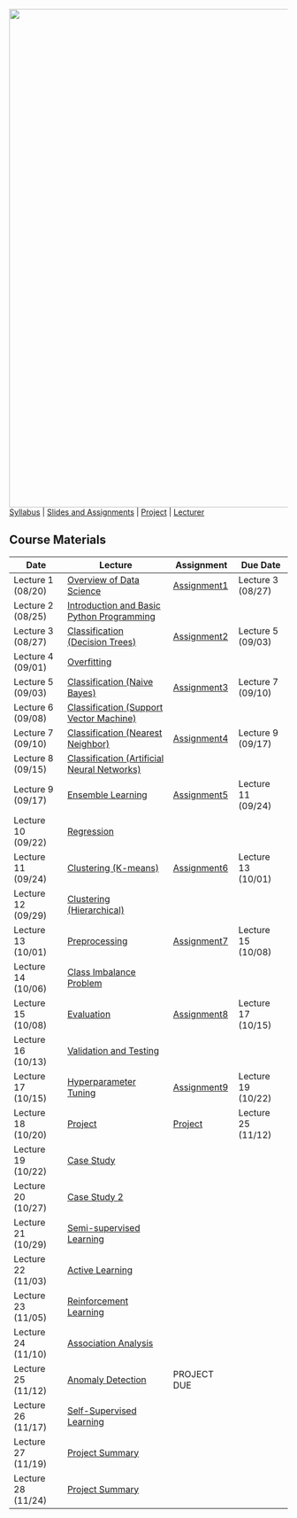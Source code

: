 [<img width=900 src="https://github.com/hil-se/fds/blob/master/img/title.png?raw=yes">](https://github.com/hil-se/fds/blob/master/README.md)   
[Syllabus](https://github.com/hil-se/fds/blob/master/README.md) |
[Slides and Assignments](https://github.com/hil-se/fds/blob/master/assignments/README.md) |
[Project](https://github.com/hil-se/fds/blob/master/assignments/project.md) |
[Lecturer](http://azhe825.github.io) 

## Course Materials
| Date | Lecture | Assignment | Due Date | 
|------|-------|------------|----------|
| Lecture 1 (08/20)| [Overview of Data Science](https://docs.google.com/presentation/d/1dkV6Nx_eauFLGNPBSfvwOaBU0WxMTZzw81h6ewsMf1Q/edit?usp=sharing)     | [Assignment1](https://github.com/hil-se/fds/blob/master/assignments/assignment1.md)  | Lecture 3 (08/27)        |
| Lecture 2 (08/25) | [Introduction and Basic Python Programming](https://docs.google.com/presentation/d/1IoGxJoTB2FYw7lZ7lOWfKTaWtESohBVLl9TIN62ID-c/edit?usp=sharing)     |           |         |
| Lecture 3 (08/27) | [Classification (Decision Trees)](https://docs.google.com/presentation/d/1tqX2AAjtGqiiYTfdt2Hs3csGTWI4QzNJA9gHA_IMnss/edit?usp=sharing)     | [Assignment2](https://github.com/hil-se/fds/blob/master/assignments/assignment2.md)  | Lecture 5 (09/03)        |
| Lecture 4 (09/01) |   [Overfitting](https://docs.google.com/presentation/d/1LlKRsMDKiuDeQ1y4eomKYO4RM00JYnrtrkj3K859Gm8/edit?usp=sharing)   |           |         |
| Lecture 5 (09/03)|   [Classification (Naive Bayes)](https://docs.google.com/presentation/d/12mEZedntHahTNc5bWPuhg2B9JpAqhSFogqT8lJZVRL4/edit?usp=sharing)   | [Assignment3](https://github.com/hil-se/fds/blob/master/assignments/assignment3.md) |   Lecture 7 (09/10)  |
| Lecture 6 (09/08)|   [Classification (Support Vector Machine)](https://docs.google.com/presentation/d/1_TGL4VJq-3_mUbSswIiVMB_xycwx70qr8COl99OoUHY/edit?usp=sharing)  |           |         |
| Lecture 7 (09/10)|   [Classification (Nearest Neighbor)](https://docs.google.com/presentation/d/1n4NersfY_W2gyxXrpWrfnBAMlTziVxdnGMmvnriBoic/edit?usp=sharing)   | [Assignment4](https://github.com/hil-se/fds/blob/master/assignments/assignment4.md) |   Lecture 9 (09/17)    |
| Lecture 8 (09/15)|   [Classification (Artificial Neural Networks)](https://docs.google.com/presentation/d/1fTjhSUPnSUAyfvpQe7WxuFc8lRIo-sqsTRrVaF34lJ8/edit?usp=sharing)  |           |         |
| Lecture 9 (09/17)| [Ensemble Learning](https://docs.google.com/presentation/d/1ytwEibcPHl8rq9M2XaXKDF0bCZhXKK0Xo8fp0RIxRNY/edit?usp=sharing)     | [Assignment5](https://github.com/hil-se/fds/blob/master/assignments/assignment5.md) |   Lecture 11 (09/24)  |
| Lecture 10 (09/22)| [Regression](https://docs.google.com/presentation/d/1PQrvUvrVwzV6Xl3qhh9WVuntjPReMHKBXVq52jTqzw4/edit?usp=sharing)     |     |            |          |
| Lecture 11 (09/24)| [Clustering (K-means)](https://docs.google.com/presentation/d/1-cKLbo7SIkRSLpyLyrxZFoR6cyGd-N-zcmvw6hsd3rk/edit?usp=sharing)    |   [Assignment6](https://github.com/hil-se/fds/blob/master/assignments/assignment6.md)         |     Lecture 13 (10/01)      |
| Lecture 12 (09/29)| [Clustering (Hierarchical)](https://docs.google.com/presentation/d/1kIEm8fWmXQB9g7Oz33STLLPTjolzGVMwMkr_hpnCRQw/edit?usp=sharing)    |    |           |         |
| Lecture 13 (10/01)| [Preprocessing](https://docs.google.com/presentation/d/1bVw88nbGA6nZzod_CWEBkZi2aT8esFa92jM0Y8A2hxY/edit?usp=sharing)     | [Assignment7](https://github.com/hil-se/fds/blob/master/assignments/assignment7.md)  | Lecture 15 (10/08)       |
| Lecture 14 (10/06)| [Class Imbalance Problem](https://docs.google.com/presentation/d/10OEr0SODbjYyuaDxxQ6IiVzOVKB1-R3keInR2hEPG8w/edit?usp=sharing)    |           |         |
| Lecture 15 (10/08)| [Evaluation](https://docs.google.com/presentation/d/1HXhH57lF3MtknPvYk6B5aKOlDvXRO8rITz31XzOqZxc/edit?usp=sharing)   | [Assignment8](https://github.com/hil-se/fds/blob/master/assignments/assignment8.md)  | Lecture 17 (10/15)       |
| Lecture 16 (10/13)| [Validation and Testing](https://docs.google.com/presentation/d/1sC9Q0Y_-gzYzRv2EdGlOA_GzHawGj5mh_iu0659tAuY/edit?usp=sharing)    |           |         |
| Lecture 17 (10/15)| [Hyperparameter Tuning](https://docs.google.com/presentation/d/1MrM7T3j9e9yJeNgxivN8FdF5OI_K5wTa6pjUCAvrRMc/edit?usp=sharing)     |  [Assignment9](https://github.com/hil-se/fds/blob/master/assignments/assignment9.md)  |    Lecture 19 (10/22)   |
| Lecture 18 (10/20)| [Project](https://docs.google.com/presentation/d/1HOiELZcKAbKBw1E3gnf8jqeC46pOugMqMHuE5reB4Zo/edit?usp=sharing)     |[Project](https://github.com/hil-se/fds/blob/master/assignments/project.md) | Lecture 25 (11/12)  |
| Lecture 19 (10/22)| [Case Study](https://docs.google.com/presentation/d/1i2tgyNLhGaMxGoQ9oJ7PYdibeHDkPzStSOb_aQPdTz0/edit?usp=sharing)      | | |
| Lecture 20 (10/27)| [Case Study 2](https://docs.google.com/presentation/d/1aKbihf6rnM1n_2GHCCfikLO_wo0TXl2pIlgTKSy2yfc/edit?usp=sharing)   |           |         |
| Lecture 21 (10/29)| [Semi-supervised Learning](https://docs.google.com/presentation/d/1pDn75CECjr57hDJdExJBKMMl6r-3SV6XPSPBXy0p53A/edit?usp=sharing)     |  |   |
| Lecture 22 (11/03)| [Active Learning](https://docs.google.com/presentation/d/1sPEx6rOqpWE2Dz4Yx63HmaztX5bMRoux_vTtZfX0bgA/edit?usp=sharing)    |   |         |
| Lecture 23 (11/05)| [Reinforcement Learning](https://docs.google.com/presentation/d/1fpMeYWpMBoYeVyqnoe4D0FmHI63BgwzubAckwoQJ1MM/edit?usp=sharing)     |  | |
| Lecture 24 (11/10)| [Association Analysis](https://docs.google.com/presentation/d/1_LoRupt_pJr7tw8uLwhK092UxIrvxUuZ7poi-OpjdvM/edit?usp=sharing)     |           |         |
| Lecture 25 (11/12)| [Anomaly Detection](https://docs.google.com/presentation/d/1vSHrGsapA5YbNBZmndU89gPfRuX2ou95ux18DXCOtP8/edit?usp=sharing) | PROJECT DUE  |     |
| Lecture 26 (11/17)| [Self-Supervised Learning](https://docs.google.com/presentation/d/1ZcEDzabsjfgdGOiRbLH9UAi68qdP1zOgnBnGkvFYDaA/edit?usp=sharing)    |           |         |
| Lecture 27 (11/19)| [Project Summary]()     |  | |
| Lecture 28 (11/24)| [Project Summary]()    | | |
